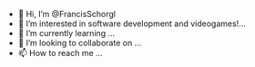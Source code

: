 - 👋 Hi, I’m @FrancisSchorgl
- 👀 I’m interested in software development and videogames!...
- 🌱 I’m currently learning ...
- 💞️ I’m looking to collaborate on ...
- 📫 How to reach me ...

<!---
FrancisSchorgl/FrancisSchorgl is a ✨ special ✨ repository because its `README.md` (this file) appears on your GitHub profile.
You can click the Preview link to take a look at your changes.
--->

